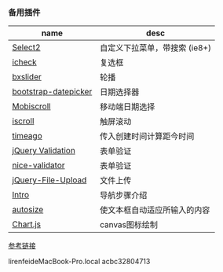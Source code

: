 
### 备用插件
name | desc
--- | ---
[Select2](https://github.com/select2/)  |  自定义下拉菜单，带搜索 (ie8+)  
[icheck](https://github.com/fronteed/iCheck) | 复选框  
[bxslider](http://bxslider.com) | 轮播
[bootstrap-datepicker](https://github.com/eternicode/bootstrap-datepicker) | 日期选择器  
[Mobiscroll](https://github.com/acidb/mobiscroll) | 移动端日期选择
[iscroll](http://cubiq.org/iscroll-5) | 触屏滚动
[timeago](http://timeago.yarp.com/) | 传入创建时间计算距今时间  
[jQuery Validation](http://jqueryvalidation.org/) | 表单验证
[nice-validator](https://github.com/niceue/nice-validator) | 表单验证
[jQuery-File-Upload](https://github.com/blueimp/jQuery-File-Upload) | 文件上传
[Intro](https://github.com/usablica/intro.js) | 导航步骤介绍
[autosize](https://github.com/jackmoore/autosize) | 使文本框自动适应所输入的内容
[Chart.js](https://github.com/nnnick/Chart.js) | canvas图标绘制

[参考链接](http://www.xuanfengge.com/he-sets-the-front-end-component-library-the-essential-collection.html)  

lirenfeideMacBook-Pro.local
acbc32804713